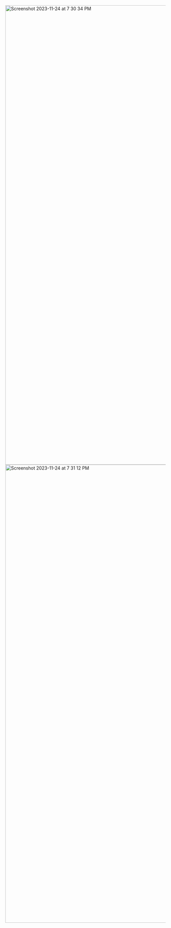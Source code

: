 <img width="1440" alt="Screenshot 2023-11-24 at 7 30 34 PM" src="https://github.com/PragyaPathak27/Automation/assets/151938664/9d54ac4e-b943-44d4-955f-daa3301d852a">
<img width="1436" alt="Screenshot 2023-11-24 at 7 31 12 PM" src="https://github.com/PragyaPathak27/Automation/assets/151938664/d53d2ce7-a721-4d0b-8962-01886c017e44">
